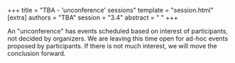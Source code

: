 +++
title = "TBA - 'unconference' sessions"
template = "session.html"
[extra]
authors = "TBA"
session = "3.4"
abstract = " "
+++

An "unconference" has events scheduled based on interest of
participants, not decided by organizers.  We are leaving this time
open for ad-hoc events proposed by participants.  If there is not much
interest, we will move the conclusion forward.
